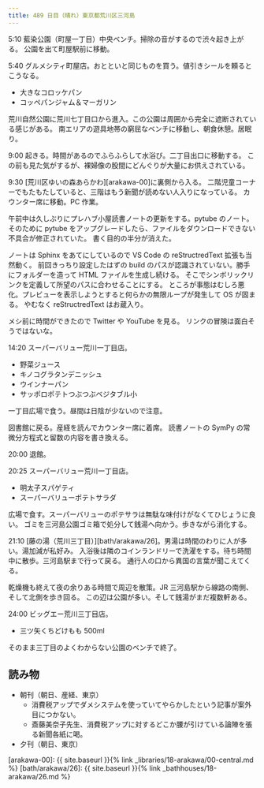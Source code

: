 ```yaml
---
title: 489 日目（晴れ）東京都荒川区三河島
---
```


5:10 藍染公園（町屋一丁目）中央ベンチ。掃除の音がするので渋々起き上がる。
公園を出て町屋駅前に移動。

5:40 グルメシティ町屋店。おとといと同じものを買う。値引きシールを頼るとこうなる。

* 大きなコロッケパン
* コッペパンジャム＆マーガリン

荒川自然公園に荒川七丁目口から進入。この公園は周囲から完全に遮断されている感じがある。
南エリアの遊具地帯の窮屈なベンチに移動し、朝食休憩。居眠り。

9:00 起きる。時間があるのでふらふらして水浴び。二丁目出口に移動する。
この前も見た気がするが、裸婦像の股間にどんぐりが大量にお供えされている。

9:30 [荒川区ゆいの森あらかわ][arakawa-00]に裏側から入る。
二階児童コーナーでもたもたしていると、三階はもう新聞が読めない人入りになっている。
カウンター席に移動。PC 作業。

午前中は久しぶりにプレハブ小屋読書ノートの更新をする。pytube のノート。
そのために pytube をアップグレードしたら、ファイルをダウンロードできない不具合が修正されていた。
書く目的の半分が消えた。

ノートは Sphinx をあてにしているので VS Code の reStructredText 拡張も当然動く。
前回きっちり設定したはずの build のパスが認識されていない。勝手にフォルダーを造って HTML ファイルを生成し続ける。
そこでシンボリックリンクを定義して所望のパスに合わせることにする。
ところが事態はむしろ悪化。プレビューを表示しようとすると何らかの無限ループが発生して OS が固まる。
やむなく reStructredText はお蔵入り。

メシ前に時間ができたので Twitter や YouTube を見る。
リンクの冒険は面白そうではないな。

14:20 スーパーバリュー荒川一丁目店。

* 野菜ジュース
* キノコグラタンデニッシュ
* ウインナーパン
* サッポロポテトつぶつぶベジタブル小

一丁目広場で食う。昼間は日陰が少ないので注意。

図書館に戻る。産経を読んでカウンター席に着席。
読書ノートの SymPy の常微分方程式と留数の内容を書き換える。

20:00 退館。

20:25 スーパーバリュー荒川一丁目店。

* 明太子スパゲティ
* スーパーバリューポテトサラダ

広場で食す。スーパーバリューのポテサラは無駄な味付けがなくてひじょうに良い。
ゴミを三河島公園ゴミ箱で処分して銭湯へ向かう。歩きながら消化する。

21:10 [藤の湯（荒川三丁目）][bath/arakawa/26]。男湯は時間のわりに人が多い。湯加減が私好み。
入浴後は隣のコインランドリーで洗濯をする。待ち時間中に散歩。三河島駅まで行って戻る。
通行人の口から異国の言葉が聞こえてくる。

乾燥機も終えて夜の余りある時間で周辺を散策。JR 三河島駅から線路の南側、そして北側を歩き回る。
この辺は公園が多い。そして銭湯がまだ複数軒ある。

24:00 ビッグエー荒川三丁目店。

* 三ツ矢くちどけもも 500ml

そのまま三丁目のよくわからない公園のベンチで終了。

## 読み物

* 朝刊（朝日、産経、東京）
  * 消費税アップでダメシステムを使っていてやらかしたという記事が案外目につかない。
  * 斎藤美奈子先生、消費税アップに対するどこか腰が引けている論陣を張る新聞各紙に喝。
* 夕刊（朝日、東京）

[arakawa-00]: {{ site.baseurl }}{% link _libraries/18-arakawa/00-central.md %}
[bath/arakawa/26]: {{ site.baseurl }}{% link _bathhouses/18-arakawa/26.md %}
